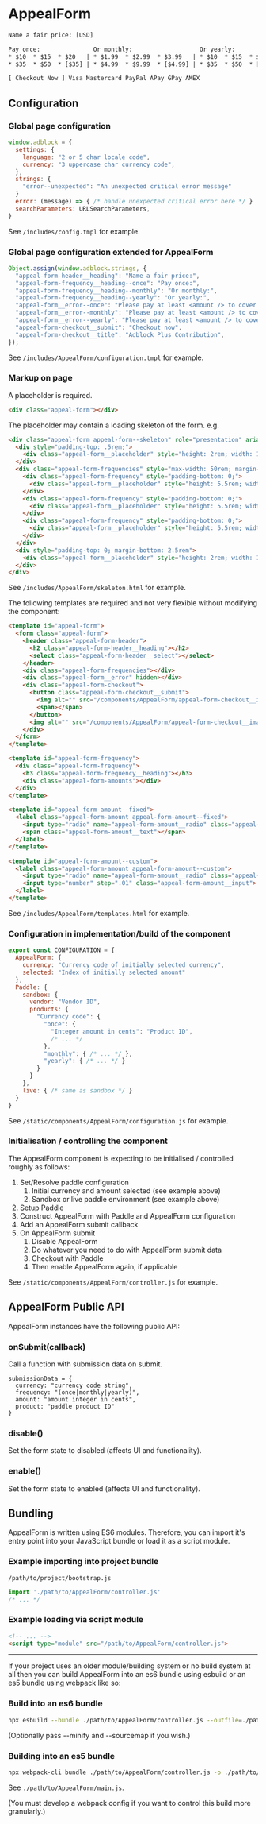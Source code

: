 # AppealForm

```txt
Name a fair price: [USD]

Pay once:               Or monthly:                   Or yearly:
* $10  * $15  * $20   | * $1.99  * $2.99  * $3.99   | * $10  * $15  * $20
* $35  * $50  * [$35] | * $4.99  * $9.99  * [$4.99] | * $35  * $50  * [$35]

[ Checkout Now ] Visa Mastercard PayPal APay GPay AMEX
```

## Configuration

### Global page configuration

```js
window.adblock = {
  settings: {
    language: "2 or 5 char locale code",
    currency: "3 uppercase char currency code",
  },
  strings: {
    "error--unexpected": "An unexpected critical error message"
  }
  error: (message) => { /* handle unexpected critical error here */ }
  searchParameters: URLSearchParameters,
}
```

See `/includes/config.tmpl` for example.

### Global page configuration extended for AppealForm

```js
Object.assign(window.adblock.strings, {
  "appeal-form-header__heading": "Name a fair price:",
  "appeal-form-frequency__heading--once": "Pay once:",
  "appeal-form-frequency__heading--monthly": "Or monthly:",
  "appeal-form-frequency__heading--yearly": "Or yearly:",
  "appeal-form__error--once": "Please pay at least <amount /> to cover fees.",
  "appeal-form__error--monthly": "Please pay at least <amount /> to cover fees.",
  "appeal-form__error--yearly": "Please pay at least <amount /> to cover fees.",
  "appeal-form-checkout__submit": "Checkout now",
  "appeal-form-checkout__title": "Adblock Plus Contribution",
});
```

See `/includes/AppealForm/configuration.tmpl` for example.

### Markup on page

A placeholder is required.

```html
<div class="appeal-form"></div>
```

The placeholder may contain a loading skeleton of the form. e.g.

```html
<div class="appeal-form appeal-form--skeleton" role="presentation" aria-hidden="true">
  <div style="padding-top: .5rem;">
    <div class="appeal-form__placeholder" style="height: 2rem; width: 100%; max-width: 16rem;"></div>
  </div>
  <div class="appeal-form-frequencies" style="max-width: 50rem; margin-top: 0.25rem; margin-bottom: 0.25rem;">
    <div class="appeal-form-frequency" style="padding-bottom: 0;">
      <div class="appeal-form__placeholder" style="height: 5.5rem; width:100%;"></div>
    </div>
    <div class="appeal-form-frequency" style="padding-bottom: 0;">
      <div class="appeal-form__placeholder" style="height: 5.5rem; width:100%;"></div>
    </div>
    <div class="appeal-form-frequency" style="padding-bottom: 0;">
      <div class="appeal-form__placeholder" style="height: 5.5rem; width:100%;"></div>
    </div>
  </div>
  <div style="padding-top: 0; margin-bottom: 2.5rem">
    <div class="appeal-form__placeholder" style="height: 2rem; width: 100%; max-width: 33rem;"></div>
  </div>
</div>
```

See `/includes/AppealForm/skeleton.html` for example.

The following templates are required and not very flexible without modifying the component:

```html
<template id="appeal-form">
  <form class="appeal-form">
    <header class="appeal-form-header">
      <h2 class="appeal-form-header__heading"></h2>
      <select class="appeal-form-header__select"></select>
    </header>
    <div class="appeal-form-frequencies"></div>
    <div class="appeal-form__error" hidden></div>
    <div class="appeal-form-checkout">
      <button class="appeal-form-checkout__submit">
        <img alt="" src="/components/AppealForm/appeal-form-checkout__icon.png" class="appeal-form-checkout__icon">
        <span></span>
      </button>
      <img alt="" src="/components/AppealForm/appeal-form-checkout__image.svg" class="appeal-form-checkout__image">
    </div>
  </form>  
</template>

<template id="appeal-form-frequency">
  <div class="appeal-form-frequency">
    <h3 class="appeal-form-frequency__heading"></h3>
    <div class="appeal-form-amounts"></div>
  </div>  
</template>

<template id="appeal-form-amount--fixed">
  <label class="appeal-form-amount appeal-form-amount--fixed">
    <input type="radio" name="appeal-form-amount__radio" class="appeal-form-amount__radio">
    <span class="appeal-form-amount__text"></span>
  </label>  
</template>

<template id="appeal-form-amount--custom">
  <label class="appeal-form-amount appeal-form-amount--custom">
    <input type="radio" name="appeal-form-amount__radio" class="appeal-form-amount__radio" value="custom">
    <input type="number" step=".01" class="appeal-form-amount__input">
  </label>  
</template>
```

See `/includes/AppealForm/templates.html` for example.

### Configuration in implementation/build of the component

```js
export const CONFIGURATION = {
  AppealForm: {
    currency: "Currency code of initially selected currency",
    selected: "Index of initially selected amount"
  },
  Paddle: {
    sandbox: {
      vendor: "Vendor ID",
      products: {
        "Currency code": {
          "once": {
            "Integer amount in cents": "Product ID",
            /* ... */
          },
          "monthly": { /* ... */ },
          "yearly": { /* ... */ }
        }
      }
    },
    live: { /* same as sandbox */ }
  }
}
```

See `/static/components/AppealForm/configuration.js` for example.

### Initialisation / controlling the component

The AppealForm component is expecting to be initialised / controlled roughly as follows:

1. Set/Resolve paddle configuration
    1. Initial currency and amount selected (see example above)
    1. Sandbox or live paddle environment (see example above)
1. Setup Paddle
1. Construct AppealForm with Paddle and AppealForm configuration
1. Add an AppealForm submit callback
1. On AppealForm submit
    1. Disable AppealForm
    1. Do whatever you need to do with AppealForm submit data
    1. Checkout with Paddle
      1. Then enable AppealForm again, if applicable

See `/static/components/AppealForm/controller.js` for example.

## AppealForm Public API

AppealForm instances have the following public API:

### onSubmit(callback)

Call a function with submission data on submit.

```
submissionData = {
  currency: "currency code string",
  frequency: "(once|monthly|yearly)",
  amount: "amount integer in cents",
  product: "paddle product ID"
}
```

### disable()

Set the form state to disabled (affects UI and functionality).

### enable()

Set the form state to enabled (affects UI and functionality).

## Bundling

AppealForm is written using ES6 modules. Therefore, you can import it's entry
point into your JavaScript bundle or load it as a script module.

### Example importing into project bundle

`/path/to/project/bootstrap.js`

```js
import './path/to/AppealForm/controller.js'
/* ... */
```

### Example loading via script module

```html
<!-- ... -->
<script type="module" src="/path/to/AppealForm/controller.js">
```

---

If your project uses an older module/building system or no build system at all
then you can build AppealForm into an es6 bundle using esbuild or an es5 bundle
using webpack like so:

### Build into an es6 bundle

```bash
npx esbuild --bundle ./path/to/AppealForm/controller.js --outfile=./path/to/AppealForm/bundle.js
```

(Optionally pass --minify and --sourcemap if you wish.)

### Building into an es5 bundle

```bash
npx webpack-cli bundle ./path/to/AppealForm/controller.js -o ./path/to/AppealForm/ --mode production
```

See `./path/to/AppealForm/main.js`.

(You must develop a webpack config if you want to control this build more granularly.)
